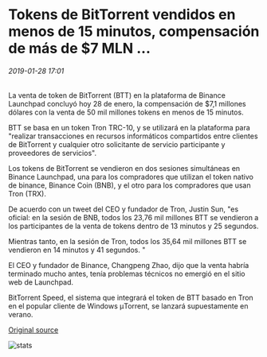 # Tokens de BitTorrent vendidos en menos de 15 minutos, compensación de más de $7 MLN ...

###### 2019-01-28 17:01

La venta de token de BitTorrent (BTT) en la plataforma de Binance Launchpad concluyó hoy 28 de enero, la compensación de $7,1 millones dólares con la venta de 50 mil millones tokens en menos de 15 minutos.

BTT se basa en un token Tron TRC-10, y se utilizará en la plataforma para "realizar transacciones en recursos informáticos compartidos entre clientes de BitTorrent y cualquier otro solicitante de servicio participante y proveedores de servicios".

Los tokens de BitTorrent se vendieron en dos sesiones simultáneas en Binance Launchpad, una para los compradores que utilizan el token nativo de binance, Binance Coin (BNB), y el otro para los compradores que usan Tron (TRX).

De acuerdo con un tweet del CEO y fundador de Tron, Justin Sun, "es oficial: en la sesión de BNB, todos los 23,76 mil millones BTT se vendieron a los participantes de la venta de tokens dentro de 13 minutos y 25 segundos.

Mientras tanto, en la sesión de Tron, todos los 35,64 mil millones BTT se vendieron en 14 minutos y 41 segundos. "

El CEO y fundador de Binance, Changpeng Zhao, dijo que la venta habría terminado mucho antes, tenía problemas técnicos no emergió en el sitio web de Launchpad.

BitTorrent Speed, el sistema que integrará el token de BTT basado en Tron en el popular cliente de Windows μTorrent, se lanzará supuestamente en verano.

[Original source](https://cointelegraph.com/news/bittorrent-tokens-sold-out-in-under-15-minutes-netting-over-7-mln)

![stats](https://c.statcounter.com/11760860/0/a89fa40b/1/ "stats")